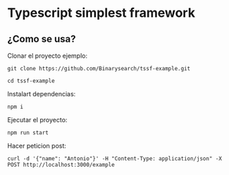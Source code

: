 # Typescript simplest framework

## ¿Como se usa?

Clonar el proyecto ejemplo:
```
git clone https://github.com/Binarysearch/tssf-example.git
```

```
cd tssf-example
```

Instalart dependencias:
```
npm i
```

Ejecutar el proyecto:
```
npm run start
```

Hacer peticion post:
```
curl -d '{"name": "Antonio"}' -H "Content-Type: application/json" -X POST http://localhost:3000/example
```
